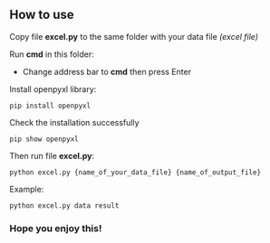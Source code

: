 ## How to use
Copy file **excel.py** to the same folder with your data file *(excel file)*

Run **cmd** in this folder:

* Change address bar to **cmd** then press Enter

Install openpyxl library:
```
pip install openpyxl
```
Check the installation successfully
```
pip show openpyxl
```
Then run file **excel.py**:
```
python excel.py {name_of_your_data_file} {name_of_output_file}
```
Example:
```
python excel.py data result
```

### Hope you enjoy this!
